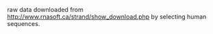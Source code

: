 raw data downloaded from http://www.rnasoft.ca/strand/show_download.php by selecting human sequences.



